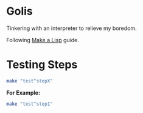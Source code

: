 # Golis

Tinkering with an interpreter to relieve my boredom.

Following [Make a Lisp](https://github.com/kanaka/mal) guide.


# Testing Steps

```sh
make "test^stepX"
```

**For Example:**

```sh
make "test^step1"
```